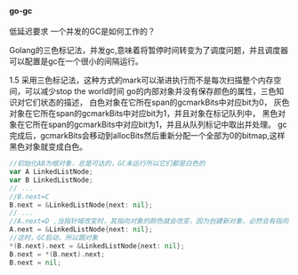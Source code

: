 #### go-gc

低延迟要求
一个并发的GC是如何工作的？

Golang的三色标记法，并发gc,意味着将暂停时间转变为了调度问题，并且调度器可以配置是gc在一个很小的间隔运行。

   1.5 采用三色标记法，这种方式的mark可以渐进执行而不是每次扫描整个内存空间，可以减少stop the world时间
   go的内部对象并没有保存颜色的属性，三色知识对它们状态的描述，
   白色对象在它所在span的gcmarkBits中对应bit为0，
   灰色对象在它所在span的gcmarkBits中对应bit为1，并且对象在标记队列中，
   黑色对象在它所在span的gcmarkBits中对应bit为1，并且从队列标记中取出并处理。
   gc完成后，gcmarkBits会移动到allocBits然后重新分配一个全部为0的bitmap,这样黑色对象就变成白色。

   
```go
//初始化AB为根对象，总是可达的，GC未运行所以它们都是白色的
var A LinkedListNode;
var B LinkedListNode; 
// ...
//B.next=C
B.next = &LinkedListNode{next: nil}; 
// ...
//A.next=D ,当指针域改变时，其指向对象的颜色就会改变，因为创建新对象，必然会有指向它的指针，所以新对象会被上色
A.next = &LinkedListNode{next: nil}; 
//这时，GC启动，所以跟对象
*(B.next).next = &LinkedListNode{next: nil};
B.next = *(B.next).next;
B.next = nil;
```